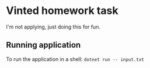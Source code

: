 # Vinted homework task

I'm not applying, just doing this for fun.

## Running application

To run the application in a shell: `dotnet run -- input.txt`